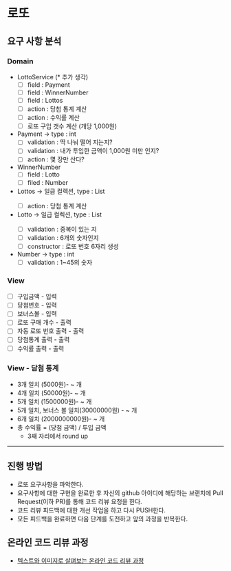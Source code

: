 # 로또
## 요구 사항 분석

### Domain
* LottoService (* 추가 생각)
  - [ ] field : Payment
  - [ ] field : WinnerNumber
  - [ ] field : Lottos
  - [ ] action : 당첨 통계 계산
  - [ ] action : 수익률 계산
  - [ ] 로또 구입 갯수 계산 (개당 1,000원)
* Payment -> type : int
  - [ ] validation : 딱 나눠 떨어 지는지?
  - [ ] validation : 내가 투입한 금액이 1,000원 미만 인지?
  - [ ] action : 몇 장만 산다?
* WinnerNumber
  - [ ] field : Lotto
  - [ ] filed : Number
* Lottos -> 일급 컬렉션, type : List<Lotto>
  - [ ] action : 당첨 통계 계산
* Lotto -> 일급 컬렉션, type : List<Number>
  - [ ] validation : 중복이 있는 지
  - [ ] validation : 6개의 숫자인지
  - [ ] constructor : 로또 번호 6자리 생성
* Number -> type : int
  - [ ] validation : 1~45의 숫자

### View
* [ ] 구입금액 - 입력
* [ ] 당첨번호 - 입력
* [ ] 보너스볼 - 입력
* [ ] 로또 구매 개수 - 출력
* [ ] 자동 로또 번호 출력 - 출력
* [ ] 당첨통계 출력 - 출력
* [ ] 수익률 출력 - 출력

### View - 담첨 통계
* 3개 일치 (5000원)- ~ 개 
* 4개 일치 (50000원)- ~ 개
* 5개 일치 (1500000원)- ~ 개 
* 5개 일치, 보너스 볼 일치(30000000원) - ~ 개 
* 6개 일치 (2000000000원)- ~ 개
* 총 수익률 = (당첨 금액) / 투입 금액
  * 3째 자리에서 round up


----
## 진행 방법
* 로또 요구사항을 파악한다.
* 요구사항에 대한 구현을 완료한 후 자신의 github 아이디에 해당하는 브랜치에 Pull Request(이하 PR)를 통해 코드 리뷰 요청을 한다.
* 코드 리뷰 피드백에 대한 개선 작업을 하고 다시 PUSH한다.
* 모든 피드백을 완료하면 다음 단계를 도전하고 앞의 과정을 반복한다.

## 온라인 코드 리뷰 과정
* [텍스트와 이미지로 살펴보는 온라인 코드 리뷰 과정](https://github.com/next-step/nextstep-docs/tree/master/codereview)
